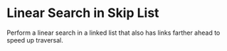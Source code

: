 # Linear Search in Skip List

Perform a linear search in a linked list that also has links farther ahead to speed up traversal.
